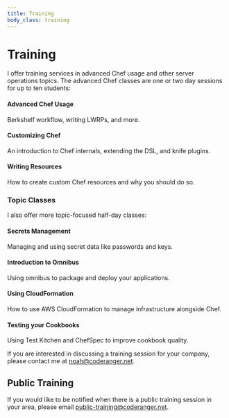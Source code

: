 ```yaml
---
title: Training
body_class: training
---
```


# Training

I offer training services in advanced Chef usage and other server operations
topics. The advanced Chef classes are one or two day sessions for up to ten
students:

#### Advanced Chef Usage
Berkshelf workflow, writing LWRPs, and more.

#### Customizing Chef
An introduction to Chef internals, extending the DSL, and knife plugins.

#### Writing Resources
How to create custom Chef resources and why you should do so.

### Topic Classes

I also offer more topic-focused half-day classes:

#### Secrets Management
Managing and using secret data like passwords and keys.

#### Introduction to Omnibus
Using omnibus to package and deploy your applications.

#### Using CloudFormation
How to use AWS CloudFormation to manage infrastructure alongside Chef.

#### Testing your Cookbooks
Using Test Kitchen and ChefSpec to improve cookbook quality.

If you are interested in discussing a training session for your company, please
contact me at [&#110;&#111;&#97;&#104;&#64;&#99;&#111;&#100;&#101;&#114;&#97;&#110;&#103;&#101;&#114;&#46;&#110;&#101;&#116;](&#109;&#97;&#105;&#108;&#116;&#111;&#58;&#110;&#111;&#97;&#104;&#64;&#99;&#111;&#100;&#101;&#114;&#97;&#110;&#103;&#101;&#114;&#46;&#110;&#101;&#116;).

## Public Training

If you would like to be notified when there is a public training session in your
area, please email [&#112;&#117;&#98;&#108;&#105;&#99;&#45;&#116;&#114;&#97;&#105;&#110;&#105;&#110;&#103;&#64;&#99;&#111;&#100;&#101;&#114;&#97;&#110;&#103;&#101;&#114;&#46;&#110;&#101;&#116;](&#109;&#97;&#105;&#108;&#116;&#111;&#58;&#112;&#117;&#98;&#108;&#105;&#99;&#45;&#116;&#114;&#97;&#105;&#110;&#105;&#110;&#103;&#64;&#99;&#111;&#100;&#101;&#114;&#97;&#110;&#103;&#101;&#114;&#46;&#110;&#101;&#116;).
